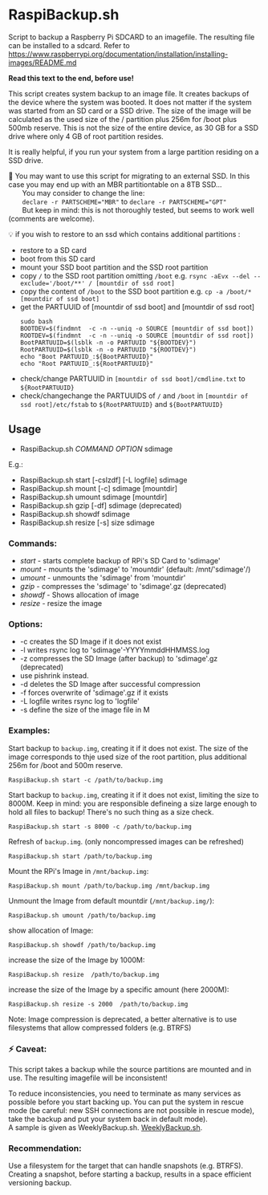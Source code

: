 # RaspiBackup.sh
Script to backup a Raspberry Pi SDCARD to an imagefile. 
The resulting file can be installed to a sdcard. 
Refer to https://www.raspberrypi.org/documentation/installation/installing-images/README.md  

**Read this text to the end, before use!**

This script creates system backup to an image file. It creates backups of the device where the system was booted. It does not matter if the system was started from an SD card or a SSD drive. The size of the image will be calculated as the used size of the / partition plus 256m for /boot plus 500mb reserve.
This is not the size of the entire device, as 30 GB for a SSD drive where only 4 GB of root partition resides.
 
It is really helpful, if you run your system from a large partition residing on a SSD drive.

:stop_sign: You may want to use this script for migrating to an external SSD. In this case you may end up with an MBR partitiontable on a 8TB SSD...  
&nbsp;&nbsp;&nbsp;&nbsp;&nbsp;&nbsp;  You may consider to change the line:  
&nbsp;&nbsp;&nbsp;&nbsp;&nbsp;&nbsp;  ```declare -r PARTSCHEME="MBR"``` to ```declare -r PARTSCHEME="GPT"```  
&nbsp;&nbsp;&nbsp;&nbsp;&nbsp;&nbsp;  But keep in mind: this is not thoroughly tested, but seems to work well (comments are welcome).

:bulb: if you wish to restore to an ssd which contains additional partitions :  
- restore to a SD card 
- boot from this SD card 
- mount your SSD boot partition and the SSD root partition  
- copy ```/``` to the SSD root partition  omitting ```/boot``` e.g. ```rsync -aEvx --del --exclude='/boot/**' / [mountdir of ssd root]```  
- copy the content of ```/boot``` to the SSD boot partition e.g. ```cp -a /boot/*  [mountdir of ssd boot]```  
- get the PARTUUID of [mountdir of ssd boot] and [mountdir of ssd root]   
    ```
    sudo bash
    BOOTDEV=$(findmnt  -c -n --uniq -o SOURCE [mountdir of ssd boot])
    ROOTDEV=$(findmnt  -c -n --uniq -o SOURCE [mountdir of ssd root])
    BootPARTUUID=$(lsblk -n -o PARTUUID "${BOOTDEV}")
    RootPARTUUID=$(lsblk -n -o PARTUUID "${ROOTDEV}")
    echo "Boot PARTUUID_:${BootPARTUUID}"
    echo "Root PARTUUID_:${RootPARTUUID}"
    ```
- check/change PARTUUID in ```[mountdir of ssd boot]/cmdline.txt``` to ```${RootPARTUUID}```
- check/changechange the PARTUUIDS of ```/``` and ```/boot``` in ```[mountdir of ssd root]/etc/fstab``` to ```${RootPARTUUID}``` and ```${BootPARTUUID}```

     
## Usage

* RaspiBackup.sh _COMMAND_ _OPTION_ sdimage

E.g.:
* RaspiBackup.sh start [-cslzdf] [-L logfile] sdimage
* RaspiBackup.sh mount [-c] sdimage [mountdir]
* RaspiBackup.sh umount sdimage [mountdir]
* RaspiBackup.sh gzip [-df] sdimage (deprecated)
* RaspiBackup.sh showdf sdimage
* RaspiBackup.sh resize [-s] size sdimage
### Commands:

* *start* - starts complete backup of RPi's SD Card to 'sdimage'
* *mount* - mounts the 'sdimage' to 'mountdir' (default: /mnt/'sdimage'/)
* *umount* - unmounts the 'sdimage' from 'mountdir'
* *gzip* - compresses the 'sdimage' to 'sdimage'.gz (deprecated)
* *showdf* - Shows allocation of image
* *resize* - resize the image
### Options:

* -c creates the SD Image if it does not exist
* -l writes rsync log to 'sdimage'-YYYYmmddHHMMSS.log
* -z compresses the SD Image (after backup) to 'sdimage'.gz (deprecated)
*    use pishrink instead.
* -d deletes the SD Image after successful compression
* -f forces overwrite of 'sdimage'.gz if it exists
* -L logfile writes rsync log to 'logfile'
* -s define the size of the image file in M

### Examples:

Start backup to `backup.img`, creating it if it does not exist. The size of the image corresponds to thje used size of the root partition, plus additional 256m for /boot and 500m reserve.
```
RaspiBackup.sh start -c /path/to/backup.img
```

Start backup to `backup.img`, creating it if it does not exist, limiting 
 the size to 8000M.
 Keep in mind: you are responsible defineing a size large enough to hold all files to backup! There's no such thing as a size check.  
```
RaspiBackup.sh start -s 8000 -c /path/to/backup.img
```

Refresh of `backup.img`. (only noncompressed images can be refreshed) 
```
RaspiBackup.sh start /path/to/backup.img
```


Mount the RPi's Image in `/mnt/backup.img`:
```
RaspiBackup.sh mount /path/to/backup.img /mnt/backup.img
```

Unmount the Image from default mountdir (`/mnt/backup.img/`):
```
RaspiBackup.sh umount /path/to/backup.img
```

show allocation of Image:
```
RaspiBackup.sh showdf /path/to/backup.img
```

increase the size of the Image by 1000M:
```
RaspiBackup.sh resize  /path/to/backup.img
```

increase the size of the Image by  a specific amount (here 2000M):
```
RaspiBackup.sh resize -s 2000  /path/to/backup.img
```

Note: Image compression is deprecated, a better alternative is to use filesystems that allow compressed folders (e.g. BTRFS)

### :zap: Caveat:

This script takes a backup while the source partitions are mounted and in use. The resulting imagefile will be inconsistent!

To reduce inconsistencies, you need to terminate as many services as possible before you start backing up.
You can put the system in rescue mode (be careful: new SSH connections are not possible in rescue mode), take the backup and put your system back in default mode).  
A sample is given as WeeklyBackup.sh. [WeeklyBackup.sh](https://github.com/dolorosus/RaspiBackup/blob/master/WeeklyBackup.sh).

### Recommendation:

Use a filesystem for the target that can handle snapshots (e.g. BTRFS). 
Creating a snapshot, before starting a backup,  results in a space efficient versioning backup.




